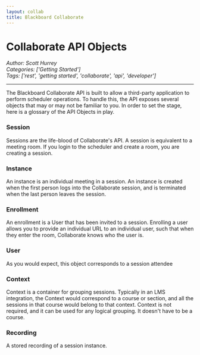 ```yaml
---
layout: collab
title: Blackboard Collaborate
---
```

# Collaborate API Objects
*Author: Scott Hurrey*  
*Categories: ['Getting Started']*  
*Tags: ['rest', 'getting started', 'collaborate', 'api', 'developer']*  
<hr />
The Blackboard Collaborate API is built to allow a third-party application to
perform scheduler operations. To handle this, the API exposes several objects
that may or may not be familiar to you. In order to set the stage, here is a
glossary of the API Objects in play.

### Session

Sessions are the life-blood of Collaborate's API. A session is equivalent to a
meeting room. If you login to the scheduler and create a room, you are
creating a session.

### Instance

An instance is an individual meeting in a session. An instance is created when
the first person logs into the Collaborate session, and is terminated when the
last person leaves the session.

### Enrollment

An enrollment is a User that has been invited to a session. Enrolling a user
allows you to provide an individual URL to an individual user, such that when
they enter the room, Collaborate knows who the user is.

### User

As you would expect, this object corresponds to a session attendee

### Context

Context is a container for grouping sessions. Typically in an LMS integration,
the Context would correspond to a course or section, and all the sessions in
that course would belong to that context. Context is not required, and it can
be used for any logical grouping. It doesn't have to be a course.

### Recording

A stored recording of a session instance.


